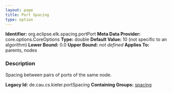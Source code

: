 ```yaml
---
layout: page
title: Port Spacing
type: option
---
```


**Identifier:** org.eclipse.elk.spacing.portPort
**Meta Data Provider:** core.options.CoreOptions
**Type:** double
**Default Value:**  10  (not specific to an algorithm)
**Lower Bound:**  0.0
**Upper Bound:** *not defined*
**Applies To:** parents, nodes

### Description
Spacing between pairs of ports of the same node.

**Legacy Id:** de.cau.cs.kieler.portSpacing
**Containing Groups:** [spacing](org-eclipse-elk-spacing)

